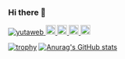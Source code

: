### Hi there 👋

<!--
**yutaweb/yutaweb** is a ✨ _special_ ✨ repository because its `README.md` (this file) appears on your GitHub profile.

Here are some ideas to get you started:

- 🔭 I’m currently working on ...
- 🌱 I’m currently learning ...
- 👯 I’m looking to collaborate on ...
- 🤔 I’m looking for help with ...
- 💬 Ask me about ...
- 📫 How to reach me: ...
- 😄 Pronouns: ...
- ⚡ Fun fact: ...
-->
<p align="left">
  <a href="https://github.com/yutaweb/yutaweb/">
    <img src="https://komarev.com/ghpvc/?username=yutaweb" alt="yutaweb" />
  </a>
  <a href="http://twitter.com/yuta_blog">
    <img height="20" src="https://img.shields.io/twitter/follow/yuta_bog?label=Twitter&logo=twitter&style=flat" />
  </a>
  <a href="https://github.com/yutaweb">
    <img height="20" src="https://img.shields.io/github/followers/yutaweb?label=follow&logo=github&style=flat" />
  </a>
  <a href="http://qiita.com/yuta3984">
    <img height="20" src="https://qiita-badge.apiapi.app/s/yuta3984/posts.svg" />
  </a>
  <//qiita.com/yuta3984">
    <img height="20" src="https://qiita-badge.apiapi.app/s/yuta3984/contributions.svg" />
  </a>
</p>

[![trophy](https://github-profile-trophy.vercel.app/?username=ryo-ma)](https://github.com/ryo-ma/github-profile-trophy)
[![Anurag's GitHub stats](https://github-readme-stats.vercel.app/api?username=yutaweb)](https://github.com/anuraghazra/github-readme-stats)
